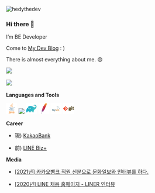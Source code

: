 <p> <img src="https://komarev.com/ghpvc/?username=goodGid" alt="hedythedev" /> </p>

### Hi there 👋

I’m BE Developer

Come to [My Dev Blog](http://goodgid.github.io/) : )

There is almost everything about me. 😄

<img src="https://media.giphy.com/media/mCRJDo24UvJMA/giphy.gif" width="300"> 





<p align="left">
<img src="https://github-readme-stats.vercel.app/api?username=goodgid&show_icons=true" width="440"/> 
<!--
<img src="https://github-readme-stats.vercel.app/api/top-langs/?username=goodGid&layout=compact&theme=buefy" alt="languages" height="173">
-->
</p>






**Languages and Tools**

<code><img height="30" src="https://raw.githubusercontent.com/github/explore/80688e429a7d4ef2fca1e82350fe8e3517d3494d/topics/java/java.png"></code>
<code><img height="30" src="https://github.com/spring-projects/spring-framework/blob/main/src/docs/spring-framework.png?raw=true"></code>
<code><img height="30" src="https://raw.githubusercontent.com/github/explore/59009b1589a883459c0ae19044e3e7e3ec0c4e0a/topics/gradle/gradle.png"></code>
<code><img height="30" src="https://raw.githubusercontent.com/github/explore/59009b1589a883459c0ae19044e3e7e3ec0c4e0a/topics/maven/maven.png"></code>
<code><img height="30" src="https://raw.githubusercontent.com/github/explore/80688e429a7d4ef2fca1e82350fe8e3517d3494d/topics/mysql/mysql.png"></code>
<code><img height="30" src="https://raw.githubusercontent.com/github/explore/80688e429a7d4ef2fca1e82350fe8e3517d3494d/topics/git/git.png"></code>


**Career**

- 現) [KakaoBank](https://goodgid.github.io/about)

- 前) [LINE Biz+](https://goodgid.github.io/about)



**Media**

- [[2021년] 카카오뱅크 직원 신분으로 문화일보와 인터뷰를 하다.](https://goodgid.github.io/2021-Kakaobank-Interview/)

- [[2020년] LINE 채용 홈페이지 - LINER 인터뷰](https://goodgid.github.io/2020-LINER-Interview/)


<!--
**goodGid/goodGid** is a ✨ _special_ ✨ repository because its `README.md` (this file) appears on your GitHub profile.

- 🔭 I’m currently working on ...
- 🌱 I’m currently learning ...
- 👯 I’m looking to collaborate on ...
- 🤔 I’m looking for help with ...
- 💬 Ask me about ...
- 📫 How to reach me: ...
- 😄 Pronouns: ...
- ⚡ Fun fact: ...
-->

